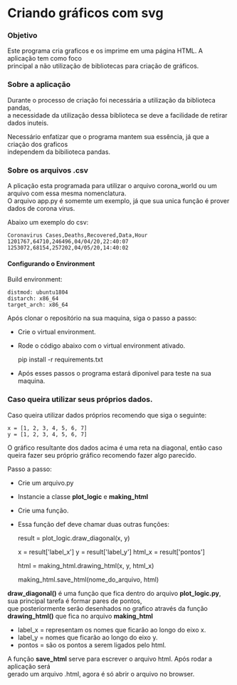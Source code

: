 # Criando gráficos com svg

### Objetivo

Este programa cria graficos e os imprime em uma página HTML. A aplicação tem como foco \
principal a não utilização de bibliotecas para criação de gráficos. 


### Sobre a aplicação

Durante o processo de criação foi necessária a utilização da biblioteca pandas, \
a necessidade da utilização dessa biblioteca se deve a facilidade de retirar \
dados inuteis.

Necessário enfatizar que o programa mantem sua essência, já que a criação dos graficos \
independem da bibilioteca pandas.
 

### Sobre os arquivos .csv

A plicação esta programada para utilizar o arquivo corona_world ou um arquivo com essa mesma nomenclatura. \
O arquivo app.py é somemte um exemplo, já que sua unica função é prover dados de corona virus.

Abaixo um exemplo do csv:
    
    Coronavirus Cases,Deaths,Recovered,Data,Hour
    1201767,64710,246496,04/04/20,22:40:07
    1253072,68154,257202,04/05/20,14:40:02


#### Configurando o Environment

Build environment:

    distmod: ubuntu1804
    distarch: x86_64
    target_arch: x86_64

Após clonar o repositório na sua maquina, siga o passo a passo:

* Crie o virtual environment.
* Rode o código abaixo com o virtual environment ativado.

    
    pip install -r requirements.txt

* Após esses passos o programa estará diponivel para teste na sua maquina. 

### Caso queira utilizar seus próprios dados. 

Caso queira utilizar dados próprios recomendo que siga o seguinte:
    
    x = [1, 2, 3, 4, 5, 6, 7]
    y = [1, 2, 3, 4, 5, 6, 7]

    
O gráfico resultante dos dados acima é uma reta na diagonal, então caso queira fazer seu próprio gráfico recomendo fazer algo parecido.

Passo a passo:

* Crie um arquivo.py
* Instancie a classe <b>plot_logic</b> e <b>making_html</b>
* Crie uma função.
* Essa função def deve chamar duas outras funções:


    result = plot_logic.draw_diagonal(x, y)
    
    x = result['label_x']
    y = result['label_y']
    html_x = result['pontos']
    
    html = making_html.drawing_html(x, y, html_x)
    
    making_html.save_html(nome_do_arquivo, html)
    
    
<b>draw_diagonal()</b> é uma função que fica dentro do arquivo <b>plot_logic.py</b>, sua principal tarefa é formar pares de pontos,\
que posteriormente serão desenhados no grafico através da função <b>drawing_html()</b> que fica no arquivo <b>making_html</b>
   
* label_x = representam os nomes que ficarão ao longo do eixo x.
* label_y = nomes que ficarão ao longo do eixo y.
* pontos = são os pontos a serem ligados pelo html.

A função <b>save_html</b> serve para escrever o arquivo html. Após rodar a aplicação será\
gerado um arquivo .html, agora é só abrir o arquivo no browser.
